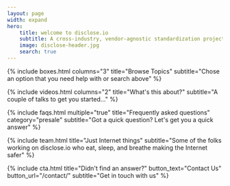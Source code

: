 ```yaml
---
layout: page
width: expand
hero:
    title: welcome to disclose.io
    subtitle: A cross-industry, vendor-agnostic standardization project for safe harbor best practices to enable good-faith security research.
    image: disclose-header.jpg
    search: true
---
```


{% include boxes.html columns="3" title="Browse Topics" subtitle="Chose an option that you need help with or search above" %}

{% include videos.html columns="2" title="What's this about?" subtitle="A couple of talks to get you started..." %}

{% include faqs.html multiple="true" title="Frequently asked questions" category="presale" subtitle="Got a quick question? Let's get you a quick answer" %}

{% include team.html title="Just Internet things" subtitle="Some of the folks working on disclose.io who eat, sleep, and breathe making the Internet safer" %}

{% include cta.html title="Didn't find an answer?" button_text="Contact Us" button_url="/contact/" subtitle="Get in touch with us" %}

